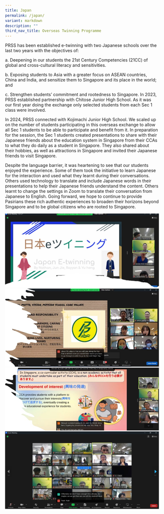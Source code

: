```yaml
---
title: Japan
permalink: /japan/
variant: markdown
description: ""
third_nav_title: Overseas Twinning Programme
---
```

PRSS has been established e-twinning with two Japanese schools over the last two years with the objectives of: 

a.	Deepening in our students the 21st Century Competencies (21CC) of global and cross-cultural literacy and sensitivities. 

b.	Exposing students to Asia with a greater focus on ASEAN countries, China and India, and sensitize them to Singapore and its place in the world; and 

c.	Strengthen students’ commitment and rootedness to Singapore.
In 2023, PRSS established partnership with Chitose Junior High School. As it was our first year doing the exchange only selected students from each Sec 1 class were involved. 


In 2024, PRSS connected with Kojimachi Junior High School. We scaled up on the number of students participating in this overseas exchange to allow all Sec 1 students to be able to participate and benefit from it. In preparation for the session, the Sec 1 students created presentations to share with their Japanese friends about the education system in Singapore from their CCAs to what they do daily as a student in Singapore. They also shared about their hobbies, as well as attractions in Singapore and invited their Japanese friends to visit Singapore. 

Despite the language barrier, it was heartening to see that our students enjoyed the experience. Some of them took the initiative to learn Japanese for the interaction and used what they learnt during their conversations. Others used technology to translate and include Japanese words in their presentations to help their Japanese friends understand the content. Others learnt to change the settings in Zoom to translate their conversation from Japanese to English. Going forward, we hope to continue to provide Pasirians these rich authentic experiences to broaden their horizons beyond Singapore and to be global citizens who are rooted to Singapore. 

![](/images/Signature%20Programmes/Twinning/1.jpg)<br>
![](/images/Signature%20Programmes/Twinning/2.jpg)<br>
![](/images/Signature%20Programmes/Twinning/3.jpg)<br>
![](/images/Signature%20Programmes/Twinning/Copy_of_4.jpg)